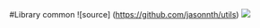#Library common
![source] (https://github.com/jasonnth/utils)
[![](https://jitpack.io/v/jasonnth/utils.svg)](https://jitpack.io/#jasonnth/utils)
